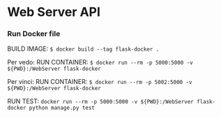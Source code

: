 # Web Server API
### Run Docker file

BUILD IMAGE: `$ docker build --tag flask-docker .`

Per vedo:
RUN CONTAINER: `$ docker run --rm -p 5000:5000 -v ${PWD}:/WebServer flask-docker`

Per vinci:
RUN CONTAINER: `$ docker run --rm -p 5002:5000 -v ${PWD}:/WebServer flask-docker`

RUN TEST: `docker run --rm -p 5000:5000 -v ${PWD}:/WebServer flask-docker python manage.py test`